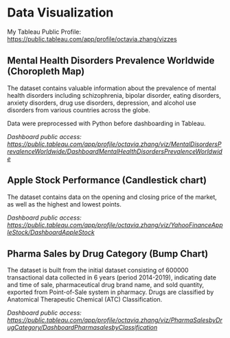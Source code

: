 # Data Visualization

My Tableau Public Profile:
https://public.tableau.com/app/profile/octavia.zhang/vizzes

## Mental Health Disorders Prevalence Worldwide (Choropleth Map)
The dataset contains valuable information about the prevalence of mental health disorders including schizophrenia, bipolar disorder, eating disorders, anxiety disorders, drug use disorders, depression, and alcohol use disorders from various countries across the globe.

Data were preprocessed with Python before dashboarding in Tableau.

*Dashboard public access: https://public.tableau.com/app/profile/octavia.zhang/viz/MentalDisordersPrevalenceWorldwide/DashboardMentalHealthDisordersPrevalenceWorldwide*

## Apple Stock Performance (Candlestick chart)
The dataset contains data on the opening and closing price of the market, as well as the highest and lowest points.

*Dashboard public access: https://public.tableau.com/app/profile/octavia.zhang/viz/YahooFinanceAppleStock/DashboardAppleStock*

## Pharma Sales by Drug Category (Bump Chart)
The dataset is built from the initial dataset consisting of 600000 transactional data collected in 6 years (period 2014-2019), indicating date and time of sale, pharmaceutical drug brand name, and sold quantity, exported from Point-of-Sale system in pharmacy. Drugs are classified by Anatomical Therapeutic Chemical (ATC) Classification.

*Dashboard public access: https://public.tableau.com/app/profile/octavia.zhang/viz/PharmaSalesbyDrugCategory/DashboardPharmasalesbyClassification*
